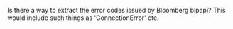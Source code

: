 Is there a way to extract the error codes issued by Bloomberg blpapi?  This would include such things as 'ConnectionError' etc.
